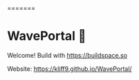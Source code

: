 
=======
# WavePortal 👋

Welcome!
Build with https://buildspace.so

Website: https://kliff9.github.io/WavePortal/